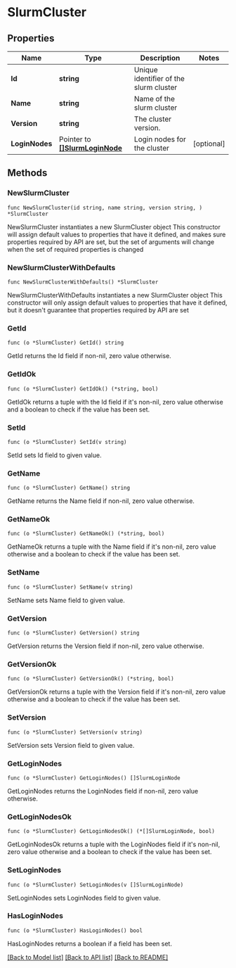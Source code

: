 # SlurmCluster

## Properties

Name | Type | Description | Notes
------------ | ------------- | ------------- | -------------
**Id** | **string** | Unique identifier of the slurm cluster | 
**Name** | **string** | Name of the slurm cluster | 
**Version** | **string** | The cluster version. | 
**LoginNodes** | Pointer to [**[]SlurmLoginNode**](SlurmLoginNode.md) | Login nodes for the cluster | [optional] 

## Methods

### NewSlurmCluster

`func NewSlurmCluster(id string, name string, version string, ) *SlurmCluster`

NewSlurmCluster instantiates a new SlurmCluster object
This constructor will assign default values to properties that have it defined,
and makes sure properties required by API are set, but the set of arguments
will change when the set of required properties is changed

### NewSlurmClusterWithDefaults

`func NewSlurmClusterWithDefaults() *SlurmCluster`

NewSlurmClusterWithDefaults instantiates a new SlurmCluster object
This constructor will only assign default values to properties that have it defined,
but it doesn't guarantee that properties required by API are set

### GetId

`func (o *SlurmCluster) GetId() string`

GetId returns the Id field if non-nil, zero value otherwise.

### GetIdOk

`func (o *SlurmCluster) GetIdOk() (*string, bool)`

GetIdOk returns a tuple with the Id field if it's non-nil, zero value otherwise
and a boolean to check if the value has been set.

### SetId

`func (o *SlurmCluster) SetId(v string)`

SetId sets Id field to given value.


### GetName

`func (o *SlurmCluster) GetName() string`

GetName returns the Name field if non-nil, zero value otherwise.

### GetNameOk

`func (o *SlurmCluster) GetNameOk() (*string, bool)`

GetNameOk returns a tuple with the Name field if it's non-nil, zero value otherwise
and a boolean to check if the value has been set.

### SetName

`func (o *SlurmCluster) SetName(v string)`

SetName sets Name field to given value.


### GetVersion

`func (o *SlurmCluster) GetVersion() string`

GetVersion returns the Version field if non-nil, zero value otherwise.

### GetVersionOk

`func (o *SlurmCluster) GetVersionOk() (*string, bool)`

GetVersionOk returns a tuple with the Version field if it's non-nil, zero value otherwise
and a boolean to check if the value has been set.

### SetVersion

`func (o *SlurmCluster) SetVersion(v string)`

SetVersion sets Version field to given value.


### GetLoginNodes

`func (o *SlurmCluster) GetLoginNodes() []SlurmLoginNode`

GetLoginNodes returns the LoginNodes field if non-nil, zero value otherwise.

### GetLoginNodesOk

`func (o *SlurmCluster) GetLoginNodesOk() (*[]SlurmLoginNode, bool)`

GetLoginNodesOk returns a tuple with the LoginNodes field if it's non-nil, zero value otherwise
and a boolean to check if the value has been set.

### SetLoginNodes

`func (o *SlurmCluster) SetLoginNodes(v []SlurmLoginNode)`

SetLoginNodes sets LoginNodes field to given value.

### HasLoginNodes

`func (o *SlurmCluster) HasLoginNodes() bool`

HasLoginNodes returns a boolean if a field has been set.


[[Back to Model list]](../README.md#documentation-for-models) [[Back to API list]](../README.md#documentation-for-api-endpoints) [[Back to README]](../README.md)


